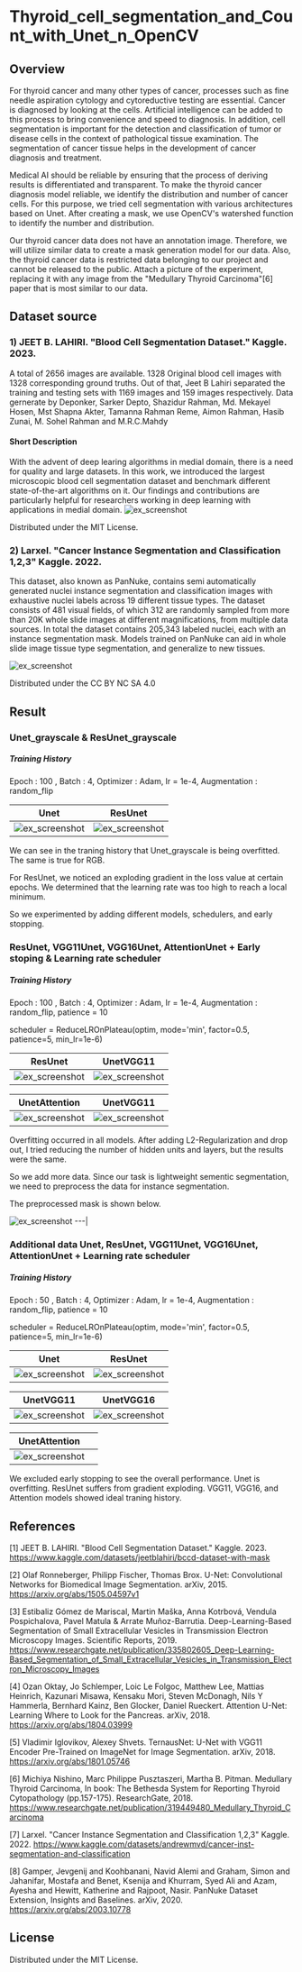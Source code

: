 # Thyroid_cell_segmentation_and_Count_with_Unet_n_OpenCV

## Overview
For thyroid cancer and many other types of cancer, processes such as fine needle aspiration cytology and cytoreductive testing are essential. Cancer is diagnosed by looking at the cells. Artificial intelligence can be added to this process to bring convenience and speed to diagnosis. In addition, cell segmentation is important for the detection and classification of tumor or disease cells in the context of pathological tissue examination. The segmentation of cancer tissue helps in the development of cancer diagnosis and treatment. 

Medical AI should be reliable by ensuring that the process of deriving results is differentiated and transparent. To make the thyroid cancer diagnosis model reliable, we identify the distribution and number of cancer cells. For this purpose, we tried cell segmentation with various architectures based on Unet. After creating a mask, we use OpenCV's watershed function to identify the number and distribution.

Our thyroid cancer data does not have an annotation image. Therefore, we will utilize similar data to create a mask generation model for our data. Also, the thyroid cancer data is restricted data belonging to our project and cannot be released to the public. Attach a picture of the experiment, replacing it with any image from the "Medullary Thyroid Carcinoma"[6] paper that is most similar to our data.

## Dataset source
### 1) JEET B. LAHIRI. "Blood Cell Segmentation Dataset." Kaggle. 2023.
A total of 2656 images are available. 1328 Original blood cell images with 1328 corresponding ground truths. Out of that, Jeet B Lahiri separated the training and testing sets with 1169 images and 159 images respectively.
Data gernerate by Deponker, Sarker Depto, Shazidur Rahman, Md. Mekayel Hosen, Mst Shapna Akter, Tamanna Rahman Reme, Aimon Rahman, Hasib Zunai, M. Sohel Rahman and M.R.C.Mahdy

#### Short Description
With the advent of deep learing algorithms in medial domain, there is a need for quality and large datasets. In this work, we introduced the largest microscopic blood cell segmentation dataset and benchmark different state-of-the-art algorithms on it. Our findings and contributions are particularly helpful for researchers working in deep learning with applications in medial domain.
![ex_screenshot](./image/Dataset_img.png)

Distributed under the MIT License.

### 2) Larxel. "Cancer Instance Segmentation and Classification 1,2,3" Kaggle. 2022.
This dataset, also known as PanNuke, contains semi automatically generated nuclei instance segmentation and classification images with exhaustive nuclei labels across 19 different tissue types. The dataset consists of 481 visual fields, of which 312 are randomly sampled from more than 20K whole slide images at different magnifications, from multiple data sources.
In total the dataset contains 205,343 labeled nuclei, each with an instance segmentation mask. Models trained on PanNuke can aid in whole slide image tissue type segmentation, and generalize to new tissues.

![ex_screenshot](./image/Dataset_img2.png)

Distributed under the CC BY NC SA 4.0

## Result

### Unet_grayscale & ResUnet_grayscale

##### Training History
Epoch : 100 , Batch : 4, Optimizer : Adam, lr = 1e-4, Augmentation : random_flip

Unet|ResUnet|
---|---|
![ex_screenshot](./image/Unet_gray.png)|![ex_screenshot](./image/ResUnet_gray.png)|

We can see in the traning history that Unet_grayscale is being overfitted. The same is true for RGB.

For ResUnet, we noticed an exploding gradient in the loss value at certain epochs. We determined that the learning rate was too high to reach a local minimum.

So we experimented by adding different models, schedulers, and early stopping.

### ResUnet, VGG11Unet, VGG16Unet, AttentionUnet + Early stoping & Learning rate scheduler 

##### Training History
Epoch : 100 , Batch : 4, Optimizer : Adam, lr = 1e-4, Augmentation : random_flip, patience = 10

scheduler = ReduceLROnPlateau(optim, mode='min', factor=0.5, patience=5, min_lr=1e-6)

ResUnet|UnetVGG11|
---|---|
![ex_screenshot](./image/ResUnet_sch.png)|![ex_screenshot](./image/UnetVGG11.png)|

UnetAttention|UnetVGG11|
---|---|
![ex_screenshot](./image/UnetAttention.png)|![ex_screenshot](./image/UnetVGG16.png)|

Overfitting occurred in all models. After adding L2-Regularization and drop out, I tried reducing the number of hidden units and layers, but the results were the same.

So we add more data. Since our task is lightweight sementic segmentation, we need to preprocess the data for instance segmentation.

The preprocessed mask is shown below.

![ex_screenshot](./image/Process_mask.png)
---|

### Additional data Unet, ResUnet, VGG11Unet, VGG16Unet, AttentionUnet + Learning rate scheduler 

##### Training History
Epoch : 50 , Batch : 4, Optimizer : Adam, lr = 1e-4, Augmentation : random_flip, patience = 10

scheduler = ReduceLROnPlateau(optim, mode='min', factor=0.5, patience=5, min_lr=1e-6)

Unet|ResUnet|
---|---|
![ex_screenshot](./image/Add_data_Unet.png)|![ex_screenshot](./image/Add_data_ResUnet.png)|

UnetVGG11|UnetVGG16|
---|---|
![ex_screenshot](./image/Add_data_VGG11.png)|![ex_screenshot](./image/Add_data_VGG16.png)|

UnetAttention| |
---|---|
![ex_screenshot](./image/Add_data_Attention.png)| 

We excluded early stopping to see the overall performance. Unet is overfitting. ResUnet suffers from gradient exploding. VGG11, VGG16, and Attention models showed ideal traning history.

## References
[1] JEET B. LAHIRI. "Blood Cell Segmentation Dataset." Kaggle. 2023. https://www.kaggle.com/datasets/jeetblahiri/bccd-dataset-with-mask


[2] Olaf Ronneberger, Philipp Fischer, Thomas Brox. U-Net: Convolutional Networks for Biomedical Image Segmentation. arXiv, 2015. https://arxiv.org/abs/1505.04597v1


[3] Estibaliz Gómez de Mariscal, Martin Maška, Anna Kotrbová, Vendula Pospichalova, Pavel Matula & Arrate Muñoz-Barrutia. Deep-Learning-Based Segmentation of Small Extracellular Vesicles in Transmission Electron Microscopy Images. Scientific Reports, 2019. https://www.researchgate.net/publication/335802605_Deep-Learning-Based_Segmentation_of_Small_Extracellular_Vesicles_in_Transmission_Electron_Microscopy_Images


[4] Ozan Oktay, Jo Schlemper, Loic Le Folgoc, Matthew Lee, Mattias Heinrich, Kazunari Misawa, Kensaku Mori, Steven McDonagh, Nils Y Hammerla, Bernhard Kainz, Ben Glocker, Daniel Rueckert. Attention U-Net: Learning Where to Look for the Pancreas. arXiv, 2018. https://arxiv.org/abs/1804.03999

[5] Vladimir Iglovikov, Alexey Shvets. TernausNet: U-Net with VGG11 Encoder Pre-Trained on ImageNet for Image Segmentation. arXiv, 2018. https://arxiv.org/abs/1801.05746

[6] Michiya Nishino, Marc Philippe Pusztaszeri, Martha B. Pitman. Medullary Thyroid Carcinoma, In book: The Bethesda System for Reporting Thyroid Cytopathology (pp.157-175). ResearchGate, 2018. 
https://www.researchgate.net/publication/319449480_Medullary_Thyroid_Carcinoma

[7] Larxel. "Cancer Instance Segmentation and Classification 1,2,3" Kaggle. 2022. https://www.kaggle.com/datasets/andrewmvd/cancer-inst-segmentation-and-classification

[8] Gamper, Jevgenij and Koohbanani, Navid Alemi and Graham, Simon and Jahanifar, Mostafa and Benet, Ksenija and Khurram, Syed Ali and Azam, Ayesha and Hewitt, Katherine and Rajpoot, Nasir. PanNuke Dataset Extension, Insights and Baselines. arXiv, 2020.
https://arxiv.org/abs/2003.10778


## License
Distributed under the MIT License.



